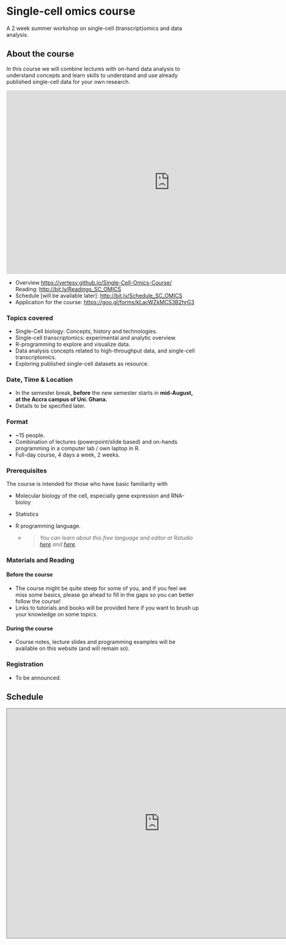 # Single-cell omics course

A 2 week summer workshop on single-cell (transcript)omics and data analysis.



## About the course

In this course we will combine lectures with on-hand data analysis to understand concepts and learn skills to understand and use already published single-cell data for your own research.



<iframe width="854" height="480" src="https://www.youtube.com/embed/z3OYC7cJxj4" frameborder="0" allow="autoplay; encrypted-media" allowfullscreen></iframe>  



- Overview                                            <https://vertesy.github.io/Single-Cell-Omics-Course/>  
	 Reading:  					      <http://bit.ly/Readings_SC_OMICS>  
- Schedule [will be available later]:   <http://bit.ly/Schedule_SC_OMICS>  
- Application for the course:              <https://goo.gl/forms/kLacWZkMCS3B2hrG3>  



### Topics covered

- Single-Cell biology: Concepts, history and technologies.
- Single-cell transcriptomics: experimental and analytic overview.
- R-programming to explore and visualize data.
- Data analysis concepts related to high-throughput data, and single-cell transcriptomics.
- Exploring published single-cell datasets as resource.



### Date, Time & Location

- In the semester break, **before** the new semester starts in **mid-August, at the Accra campus of Uni. Ghana.**
- Details to be specified later.



### Format

- ~15 people.
- Combination of lectures (powerpoint/slide based) and on-hands programming in a computer lab / own laptop in R.
- Full-day course, 4 days a week,  2 weeks.



### Prerequisites

The course is intended for those who have basic familiarity with

- Molecular biology of the cell, especially gene expression and RNA-bioloy

- Statistics

- R programming language.

  - > *You can learn about this free language and editor at Rstudio [here](https://scholar.harvard.edu/dromney/online-resources-learning-r) and [here](https://www.rstudio.com/online-learning/#r-programming).*



### Materials and Reading

#### Before the course

- The course might be quite steep for some of you, and if you feel we miss some basics, please go ahead to fill in the gaps so you can better follow the course!
- Links to tutorials and books will be provided here if you want to brush up your knowledge on some topics.

#### During the course

- Course notes, lecture slides and programming examples will be available on this website (and will remain so).



### Registration

- To be announced.



## Schedule


<iframe src="https://calendar.google.com/calendar/embed?title=Summer%20Courses%20Accra&amp;height=600&amp;wkst=2&amp;bgcolor=%23ffcc66&amp;src=j1ia6mq3lldpjj0k7g7p1bei44%40group.calendar.google.com&amp;color=%23B1365F&amp;ctz=Africa%2FAccra&dates=20180720%2F20180819" style="border:solid 1px #777" width="800" height="600" frameborder="0" scrolling="no"></iframe>
